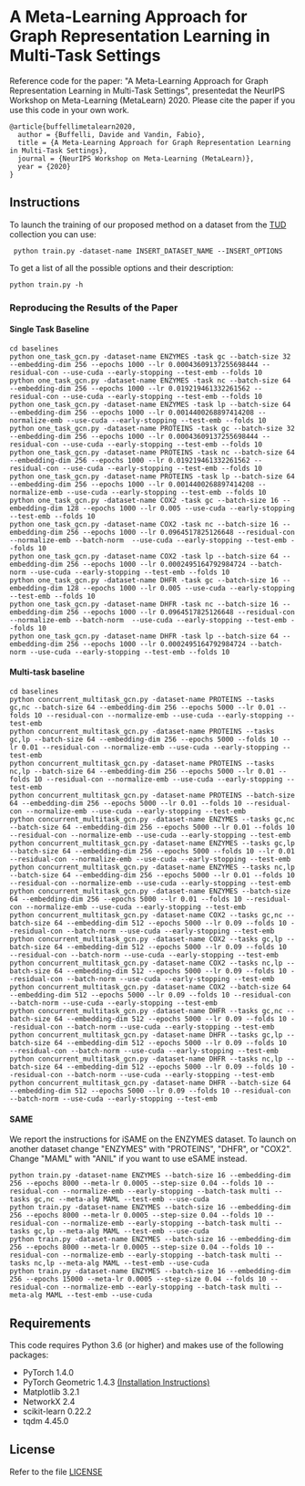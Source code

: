 # A Meta-Learning Approach for Graph Representation Learning in Multi-Task Settings

Reference code for the paper: "A Meta-Learning Approach for Graph Representation Learning in Multi-Task Settings", presentedat the NeurIPS Workshop on Meta-Learning (MetaLearn) 2020.
Please cite the paper if you use this code in your own work. 
```
@article{buffellimetalearn2020,
  author = {Buffelli, Davide and Vandin, Fabio},
  title = {A Meta-Learning Approach for Graph Representation Learning in Multi-Task Settings},
  journal = {NeurIPS Workshop on Meta-Learning (MetaLearn)},
  year = {2020}
}
```

## Instructions
To launch the training of our proposed method on a dataset from the [TUD](https://chrsmrrs.github.io/datasets/)
collection you can use:

``` python train.py -dataset-name INSERT_DATASET_NAME --INSERT_OPTIONS```

To get a list of all the possible options and their description:

```python train.py -h```

### Reproducing the Results of the Paper
#### Single Task Baseline
```
cd baselines
python one_task_gcn.py -dataset-name ENZYMES -task gc --batch-size 32 --embedding-dim 256 --epochs 1000 --lr 0.00043609137255698444 --residual-con --use-cuda --early-stopping --test-emb --folds 10
python one_task_gcn.py -dataset-name ENZYMES -task nc --batch-size 64 --embedding-dim 256 --epochs 1000 --lr 0.019219461332261562 --residual-con --use-cuda --early-stopping --test-emb --folds 10
python one_task_gcn.py -dataset-name ENZYMES -task lp --batch-size 64 --embedding-dim 256 --epochs 1000 --lr 0.0014400268897414208 --normalize-emb --use-cuda --early-stopping --test-emb --folds 10
python one_task_gcn.py -dataset-name PROTEINS -task gc --batch-size 32 --embedding-dim 256 --epochs 1000 --lr 0.00043609137255698444 --residual-con --use-cuda --early-stopping --test-emb --folds 10
python one_task_gcn.py -dataset-name PROTEINS -task nc --batch-size 64 --embedding-dim 256 --epochs 1000 --lr 0.019219461332261562 --residual-con --use-cuda --early-stopping --test-emb --folds 10
python one_task_gcn.py -dataset-name PROTEINS -task lp --batch-size 64 --embedding-dim 256 --epochs 1000 --lr 0.0014400268897414208 --normalize-emb --use-cuda --early-stopping --test-emb --folds 10
python one_task_gcn.py -dataset-name COX2 -task gc --batch-size 16 --embedding-dim 128 --epochs 1000 --lr 0.005 --use-cuda --early-stopping --test-emb --folds 10
python one_task_gcn.py -dataset-name COX2 -task nc --batch-size 16 --embedding-dim 256 --epochs 1000 --lr 0.0964517825126648 --residual-con --normalize-emb --batch-norm  --use-cuda --early-stopping --test-emb --folds 10
python one_task_gcn.py -dataset-name COX2 -task lp --batch-size 64 --embedding-dim 256 --epochs 1000 --lr 0.0002495164792984724 --batch-norm --use-cuda --early-stopping --test-emb --folds 10
python one_task_gcn.py -dataset-name DHFR -task gc --batch-size 16 --embedding-dim 128 --epochs 1000 --lr 0.005 --use-cuda --early-stopping --test-emb --folds 10
python one_task_gcn.py -dataset-name DHFR -task nc --batch-size 16 --embedding-dim 256 --epochs 1000 --lr 0.0964517825126648 --residual-con --normalize-emb --batch-norm  --use-cuda --early-stopping --test-emb --folds 10
python one_task_gcn.py -dataset-name DHFR -task lp --batch-size 64 --embedding-dim 256 --epochs 1000 --lr 0.0002495164792984724 --batch-norm --use-cuda --early-stopping --test-emb --folds 10
```

#### Multi-task baseline
```
cd baselines
python concurrent_multitask_gcn.py -dataset-name PROTEINS --tasks gc,nc --batch-size 64 --embedding-dim 256 --epochs 5000 --lr 0.01 --folds 10 --residual-con --normalize-emb --use-cuda --early-stopping --test-emb 
python concurrent_multitask_gcn.py -dataset-name PROTEINS --tasks gc,lp --batch-size 64 --embedding-dim 256 --epochs 5000 --folds 10 --lr 0.01 --residual-con --normalize-emb --use-cuda --early-stopping --test-emb
python concurrent_multitask_gcn.py -dataset-name PROTEINS --tasks nc,lp --batch-size 64 --embedding-dim 256 --epochs 5000 --lr 0.01 --folds 10 --residual-con --normalize-emb --use-cuda --early-stopping --test-emb
python concurrent_multitask_gcn.py -dataset-name PROTEINS --batch-size 64 --embedding-dim 256 --epochs 5000 --lr 0.01 --folds 10 --residual-con --normalize-emb --use-cuda --early-stopping --test-emb
python concurrent_multitask_gcn.py -dataset-name ENZYMES --tasks gc,nc --batch-size 64 --embedding-dim 256 --epochs 5000 --lr 0.01 --folds 10 --residual-con --normalize-emb --use-cuda --early-stopping --test-emb 
python concurrent_multitask_gcn.py -dataset-name ENZYMES --tasks gc,lp --batch-size 64 --embedding-dim 256 --epochs 5000 --folds 10 --lr 0.01 --residual-con --normalize-emb --use-cuda --early-stopping --test-emb
python concurrent_multitask_gcn.py -dataset-name ENZYMES --tasks nc,lp --batch-size 64 --embedding-dim 256 --epochs 5000 --lr 0.01 --folds 10 --residual-con --normalize-emb --use-cuda --early-stopping --test-emb
python concurrent_multitask_gcn.py -dataset-name ENZYMES --batch-size 64 --embedding-dim 256 --epochs 5000 --lr 0.01 --folds 10 --residual-con --normalize-emb --use-cuda --early-stopping --test-emb
python concurrent_multitask_gcn.py -dataset-name COX2 --tasks gc,nc --batch-size 64 --embedding-dim 512 --epochs 5000 --lr 0.09 --folds 10 --residual-con --batch-norm --use-cuda --early-stopping --test-emb
python concurrent_multitask_gcn.py -dataset-name COX2 --tasks gc,lp --batch-size 64 --embedding-dim 512 --epochs 5000 --lr 0.09 --folds 10  --residual-con --batch-norm --use-cuda --early-stopping --test-emb
python concurrent_multitask_gcn.py -dataset-name COX2 --tasks nc,lp --batch-size 64 --embedding-dim 512 --epochs 5000 --lr 0.09 --folds 10 --residual-con --batch-norm --use-cuda --early-stopping --test-emb
python concurrent_multitask_gcn.py -dataset-name COX2 --batch-size 64 --embedding-dim 512 --epochs 5000 --lr 0.09 --folds 10 --residual-con --batch-norm --use-cuda --early-stopping --test-emb
python concurrent_multitask_gcn.py -dataset-name DHFR --tasks gc,nc --batch-size 64 --embedding-dim 512 --epochs 5000 --lr 0.09 --folds 10 --residual-con --batch-norm --use-cuda --early-stopping --test-emb
python concurrent_multitask_gcn.py -dataset-name DHFR --tasks gc,lp --batch-size 64 --embedding-dim 512 --epochs 5000 --lr 0.09 --folds 10  --residual-con --batch-norm --use-cuda --early-stopping --test-emb
python concurrent_multitask_gcn.py -dataset-name DHFR --tasks nc,lp --batch-size 64 --embedding-dim 512 --epochs 5000 --lr 0.09 --folds 10 --residual-con --batch-norm --use-cuda --early-stopping --test-emb
python concurrent_multitask_gcn.py -dataset-name DHFR --batch-size 64 --embedding-dim 512 --epochs 5000 --lr 0.09 --folds 10 --residual-con --batch-norm --use-cuda --early-stopping --test-emb
```

#### SAME
We report the instructions for iSAME on the ENZYMES dataset. To launch on another dataset change "ENZYMES" with "PROTEINS", "DHFR", or "COX2".
Change "MAML" with "ANIL" if you want to use eSAME instead.
```
python train.py -dataset-name ENZYMES --batch-size 16 --embedding-dim 256 --epochs 8000 --meta-lr 0.0005 --step-size 0.04 --folds 10 --residual-con --normalize-emb --early-stopping --batch-task multi --tasks gc,nc --meta-alg MAML --test-emb --use-cuda
python train.py -dataset-name ENZYMES --batch-size 16 --embedding-dim 256 --epochs 8000 --meta-lr 0.0005 --step-size 0.04 --folds 10 --residual-con --normalize-emb --early-stopping --batch-task multi --tasks gc,lp --meta-alg MAML --test-emb --use-cuda
python train.py -dataset-name ENZYMES --batch-size 16 --embedding-dim 256 --epochs 8000 --meta-lr 0.0005 --step-size 0.04 --folds 10 --residual-con --normalize-emb --early-stopping --batch-task multi --tasks nc,lp --meta-alg MAML --test-emb --use-cuda 
python train.py -dataset-name ENZYMES --batch-size 16 --embedding-dim 256 --epochs 15000 --meta-lr 0.0005 --step-size 0.04 --folds 10 --residual-con --normalize-emb --early-stopping --batch-task multi --meta-alg MAML --test-emb --use-cuda 
```

## Requirements

This code requires Python 3.6 (or higher) and makes use of the following packages:

* PyTorch 1.4.0
* PyTorch Geometric 1.4.3 [(Installation Instructions)](https://github.com/rusty1s/pytorch_geometric)
* Matplotlib 3.2.1
* NetworkX 2.4
* scikit-learn 0.22.2
* tqdm 4.45.0

## License
Refer to the file [LICENSE](LICENSE)
